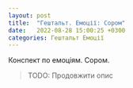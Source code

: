 ```yaml
---
layout: post
title:  "Гештальт. Емоції: Сором"
date:   2022-08-28 15:00:25 +0300
categories: Гештальт Емоції
---
```

Конспект по емоціям. Сором.

> TODO: Продовжити опис